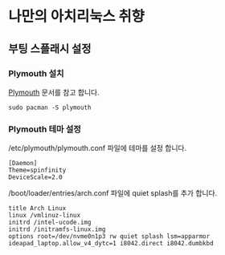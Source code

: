 # 나만의 아치리눅스 취향

## 부팅 스플래시 설정

### Plymouth 설치
[Plymouth](https://wiki.archlinux.org/title/Plymouth) 문서를 참고 합니다.
```shell
sudo pacman -S plymouth

```

### Plymouth 테마 설정
/etc/plymouth/plymouth.conf 파일에 테마를 설정 합니다.
```
[Daemon]
Theme=spinfinity
DeviceScale=2.0
```
/boot/loader/entries/arch.conf 파일에 quiet splash를 추가 합니다.
```
title Arch Linux
linux /vmlinuz-linux
initrd /intel-ucode.img
initrd /initramfs-linux.img
options root=/dev/nvme0n1p3 rw quiet splash lsm=apparmor ideapad_laptop.allow_v4_dytc=1 i8042.direct i8042.dumbkbd 
```